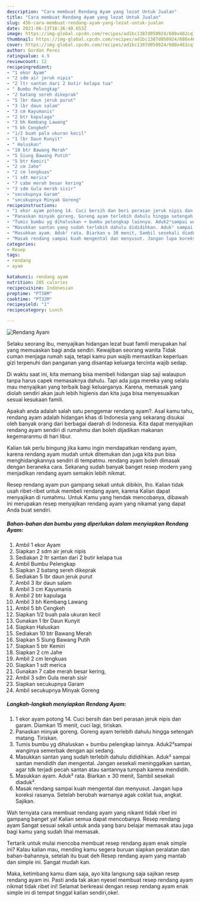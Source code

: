 ```yaml
---
description: "Cara membuat Rendang Ayam yang lezat Untuk Jualan"
title: "Cara membuat Rendang Ayam yang lezat Untuk Jualan"
slug: 456-cara-membuat-rendang-ayam-yang-lezat-untuk-jualan
date: 2021-06-13T16:36:48.653Z
image: https://img-global.cpcdn.com/recipes/ad1bc1387d050924/680x482cq70/rendang-ayam-foto-resep-utama.jpg
thumbnail: https://img-global.cpcdn.com/recipes/ad1bc1387d050924/680x482cq70/rendang-ayam-foto-resep-utama.jpg
cover: https://img-global.cpcdn.com/recipes/ad1bc1387d050924/680x482cq70/rendang-ayam-foto-resep-utama.jpg
author: Gordon Perez
ratingvalue: 4.9
reviewcount: 12
recipeingredient:
- "1 ekor Ayam"
- "2 sdm air jeruk nipis"
- "2 ltr santan dari 2 butir kelapa tua"
- " Bumbu Pelengkap"
- "2 batang sereh dikeprak"
- "5 lbr daun jeruk purut"
- "3 lbr daun salam"
- "3 cm Kayumanis"
- "2 btr kapulaga"
- "3 bh Kembang Lawang"
- "5 bh Cengkeh"
- "1/2 buah pala ukuran kecil"
- "1 lbr Daun Kunyit"
- " Haluskan"
- "10 btr Bawang Merah"
- "5 Siung Bawang Putih"
- "5 btr Kemiri"
- "2 cm Jahe"
- "2 cm lengkuas"
- "1 sdt merica"
- "7 cabe merah besar kering"
- "3 sdm Gula merah sisir"
- "secukupnya Garam"
- "secukupnya Minyak Goreng"
recipeinstructions:
- "1 ekor ayam potong 14. Cuci bersih dan beri perasan jeruk nipis dan garam. Diamkan 15 menit, cuci lagi, tiriskan."
- "Panaskan minyak goreng. Goreng ayam terlebih dahulu hingga setengah matang. Tiriskan."
- "Tumis bumbu yg dihaluskan + bumbu pelengkap lainnya. Aduk2²sampai wanginya semerbak dengan api sedang."
- "Masukkan santan yang sudah terlebih dahulu dididihkan. Aduk² sampai santan mendidih dan mengental. Jangan sesekali meninggalkan santan, agar tdk terjadi pecah santan atau santannya tumpah karena mendidih."
- "Masukkan ayam. Aduk² rata. Biarkan ± 30 menit, Sambil sesekali diaduk²."
- "Masak rendang sampai kuah mengental dan menyusut. Jangan lupa koreksi rasanya. Setelah berubah warnanya agak coklat tua, angkat. Sajikan."
categories:
- Resep
tags:
- rendang
- ayam

katakunci: rendang ayam 
nutrition: 205 calories
recipecuisine: Indonesian
preptime: "PT38M"
cooktime: "PT32M"
recipeyield: "1"
recipecategory: Lunch

---
```



![Rendang Ayam](https://img-global.cpcdn.com/recipes/ad1bc1387d050924/680x482cq70/rendang-ayam-foto-resep-utama.jpg)

Selaku seorang ibu, menyajikan hidangan lezat buat famili merupakan hal yang memuaskan bagi anda sendiri. Kewajiban seorang  wanita Tidak cuman menjaga rumah saja, tetapi kamu pun wajib memastikan keperluan gizi terpenuhi dan panganan yang disantap keluarga tercinta wajib sedap.

Di waktu  saat ini, kita memang bisa membeli hidangan siap saji walaupun tanpa harus capek memasaknya dahulu. Tapi ada juga mereka yang selalu mau menyajikan yang terbaik bagi keluarganya. Karena, memasak yang diolah sendiri akan jauh lebih higienis dan kita juga bisa menyesuaikan sesuai kesukaan famili. 



Apakah anda adalah salah satu penggemar rendang ayam?. Asal kamu tahu, rendang ayam adalah hidangan khas di Indonesia yang sekarang disukai oleh banyak orang dari berbagai daerah di Indonesia. Kita dapat menyajikan rendang ayam sendiri di rumahmu dan boleh dijadikan makanan kegemaranmu di hari libur.

Kalian tak perlu bingung jika kamu ingin mendapatkan rendang ayam, karena rendang ayam mudah untuk ditemukan dan juga kita pun bisa menghidangkannya sendiri di tempatmu. rendang ayam boleh dimasak dengan beraneka cara. Sekarang sudah banyak banget resep modern yang menjadikan rendang ayam semakin lebih nikmat.

Resep rendang ayam pun gampang sekali untuk dibikin, lho. Kalian tidak usah ribet-ribet untuk membeli rendang ayam, karena Kalian dapat menyajikan di rumahmu. Untuk Kamu yang hendak mencobanya, dibawah ini merupakan resep menyajikan rendang ayam yang nikamat yang dapat Anda buat sendiri.

<!--inarticleads1-->

##### Bahan-bahan dan bumbu yang diperlukan dalam menyiapkan Rendang Ayam:

1. Ambil 1 ekor Ayam
1. Siapkan 2 sdm air jeruk nipis
1. Sediakan 2 ltr santan dari 2 butir kelapa tua
1. Ambil  Bumbu Pelengkap
1. Siapkan 2 batang sereh dikeprak
1. Sediakan 5 lbr daun jeruk purut
1. Ambil 3 lbr daun salam
1. Ambil 3 cm Kayumanis
1. Ambil 2 btr kapulaga
1. Ambil 3 bh Kembang Lawang
1. Ambil 5 bh Cengkeh
1. Siapkan 1/2 buah pala ukuran kecil
1. Gunakan 1 lbr Daun Kunyit
1. Siapkan  Haluskan
1. Sediakan 10 btr Bawang Merah
1. Siapkan 5 Siung Bawang Putih
1. Siapkan 5 btr Kemiri
1. Siapkan 2 cm Jahe
1. Ambil 2 cm lengkuas
1. Siapkan 1 sdt merica
1. Gunakan 7 cabe merah besar kering,
1. Ambil 3 sdm Gula merah sisir
1. Siapkan secukupnya Garam
1. Ambil secukupnya Minyak Goreng




<!--inarticleads2-->

##### Langkah-langkah menyiapkan Rendang Ayam:

1. 1 ekor ayam potong 14. Cuci bersih dan beri perasan jeruk nipis dan garam. Diamkan 15 menit, cuci lagi, tiriskan.
1. Panaskan minyak goreng. Goreng ayam terlebih dahulu hingga setengah matang. Tiriskan.
1. Tumis bumbu yg dihaluskan + bumbu pelengkap lainnya. Aduk2²sampai wanginya semerbak dengan api sedang.
1. Masukkan santan yang sudah terlebih dahulu dididihkan. Aduk² sampai santan mendidih dan mengental. Jangan sesekali meninggalkan santan, agar tdk terjadi pecah santan atau santannya tumpah karena mendidih.
1. Masukkan ayam. Aduk² rata. Biarkan ± 30 menit, Sambil sesekali diaduk².
1. Masak rendang sampai kuah mengental dan menyusut. Jangan lupa koreksi rasanya. Setelah berubah warnanya agak coklat tua, angkat. Sajikan.




Wah ternyata cara membuat rendang ayam yang nikamt tidak ribet ini gampang banget ya! Kalian semua dapat mencobanya. Resep rendang ayam Sangat sesuai sekali untuk anda yang baru belajar memasak atau juga bagi kamu yang sudah lihai memasak.

Tertarik untuk mulai mencoba membuat resep rendang ayam enak simple ini? Kalau kalian mau, mending kamu segera buruan siapkan peralatan dan bahan-bahannya, setelah itu buat deh Resep rendang ayam yang mantab dan simple ini. Sangat mudah kan. 

Maka, ketimbang kamu diam saja, ayo kita langsung saja sajikan resep rendang ayam ini. Pasti anda tak akan nyesel membuat resep rendang ayam nikmat tidak ribet ini! Selamat berkreasi dengan resep rendang ayam enak simple ini di tempat tinggal kalian sendiri,oke!.

